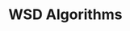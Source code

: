 ---
title: "WSD Algorithms"

categories: ['']

tags: ['WSD', 'Algorithms']

arwords: 'خوارزمات فك الالتباس الدلالي'

arexps: []

enwords: ['WSD Algorithms']

enexps: []

arlexicons: 'خ'

enlexicons: 'W'

authors: ['Ruqayya Roshdy']

translators: ['']

citations: 'العربية والذكاء الاصطناعي'

sources: 'مركز الملك عبدالله بن عبدالعزيز الدولي لخدمة اللغة العربية'

word: "true"

slug: ""
---